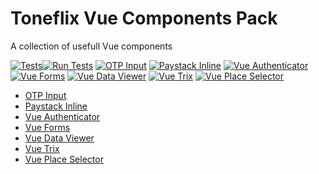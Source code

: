 # Toneflix Vue Components Pack

A collection of usefull Vue components

[![Tests](https://github.com/toneflix/vue-component-pack/actions/workflows/ci.yml/badge.svg)](https://github.com/toneflix/vue-component-pack/actions/workflows/ci.yml)[![Run Tests](https://github.com/toneflix/vue-component-pack/actions/workflows/tests.yml/badge.svg)](https://github.com/toneflix/vue-component-pack/actions/workflows/tests.yml)
[![OTP Input](https://img.shields.io/npm/v/@toneflix/otp-input.svg?style=flat-square&label=OTP+Input)](https://www.npmjs.com/package/@toneflix/otp-input)
[![Paystack Inline](https://img.shields.io/npm/v/@toneflix/paystack-inline.svg?style=flat-square&label=Paystack+Inline)](https://www.npmjs.com/package/@toneflix/paystack-inline)
[![Vue Authenticator](https://img.shields.io/npm/v/@toneflix/vue-auth.svg?style=flat-square&label=Vue+Auth)](https://www.npmjs.com/package/@toneflix/vue-auth)
[![Vue Forms](https://img.shields.io/npm/v/@toneflix/vue-forms.svg?style=flat-square&label=Vue+Forms)](https://www.npmjs.com/package/@toneflix/vue-forms)
[![Vue Data Viewer](https://img.shields.io/npm/v/@toneflix/vue-dataviewer.svg?style=flat-square&label=Vue+Data+Viewer)](https://www.npmjs.com/package/@toneflix/vue-dataviewer)
[![Vue Trix](https://img.shields.io/npm/v/@toneflix/vue-trix.svg?style=flat-square&label=Vue+Trix)](https://www.npmjs.com/package/@toneflix/vue-trix)
[![Vue Place Selector](https://img.shields.io/npm/v/@toneflix/vue-place-selector.svg?style=flat-square&label=Vue+Place+Selector)](https://www.npmjs.com/package/@toneflix/vue-place-selector)

- [OTP Input](https://github.com/toneflix/vue-component-pack/tree/main/packages/otp-input)
- [Paystack Inline](https://github.com/toneflix/vue-component-pack/tree/main/packages/paystack-inline)
- [Vue Authenticator](https://github.com/toneflix/vue-component-pack/tree/main/packages/vue-auth)
- [Vue Forms](https://github.com/toneflix/vue-component-pack/tree/main/packages/vue-forms)
- [Vue Data Viewer](https://github.com/toneflix/vue-component-pack/tree/main/packages/vue-dataviewer)
- [Vue Trix](https://github.com/toneflix/vue-component-pack/tree/main/packages/vue-trix)
- [Vue Place Selector](https://github.com/toneflix/vue-component-pack/tree/main/packages/vue-place-selector)
